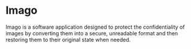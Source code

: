 # Imago
Imago is a software application designed to protect the confidentiality of images by converting them into a secure, unreadable format and then restoring them to their original state when needed.
